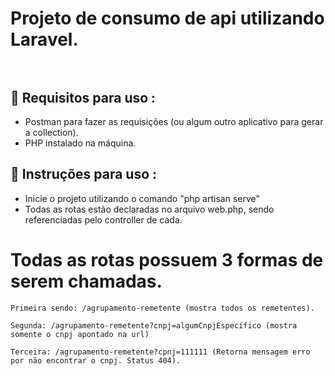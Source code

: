 # Projeto de consumo de api utilizando Laravel.<br><br>

<div>
    <h2>📁 Requisitos para uso :</h2>
    <ul>
        <li>
             Postman para fazer as requisições (ou algum outro aplicativo para gerar a collection).
        </li>
        <li>
            PHP instalado na máquina.
        </li>
    </ul>
</div>

<div>
    <h2>🔨 Instruções para uso : </h1>
    <ul>
        <li>
            Inicie o projeto utilizando o comando "php artisan serve"
        </li>
        <li>
            Todas as rotas estão declaradas no arquivo web.php, sendo referenciadas pelo controller de cada.
        </li>
    </ul>
</div>

<div>
    <h1>Todas as rotas possuem 3 formas de serem chamadas.</h1>
        
    Primeira sendo: /agrupamento-remetente (mostra todos os remetentes).

    Segunda: /agrupamento-remetente?cnpj=algumCnpjEspecífico (mostra somente o cnpj apontado na url)

    Terceira: /agrupamento-remetente?cpnj=111111 (Retorna mensagem erro por não encontrar o cnpj. Status 404).
</div>

